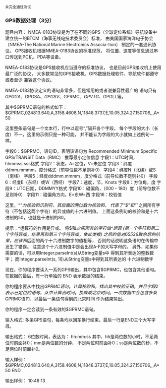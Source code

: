 `未完全通过测试`
### GPS数据处理（3分）
题目内容：
NMEA-0183协议是为了在不同的GPS（全球定位系统）导航设备中
建立统一的BTCM（海事无线电技术委员会）标准，
由美国国家海洋电子协会
（NMEA-The National Marine Electronics Associa-tion）
制定的一套通讯协议。
GPS接收机根据NMEA-0183协议的标准规范，
将位置、速度等信息通过串口传送到PC机、PDA等设备。

NMEA-0183协议是GPS接收机应当遵守的标准协议，
也是目前GPS接收机上使用最广泛的协议，
大多数常见的GPS接收机、GPS数据处理软件、导航软件都遵守或者至少
兼容这个协议。

NMEA-0183协议定义的语句非常多，但是常用的或者说兼容性最广的
语句只有$GPGGA、$GPGSA、$GPGSV、$GPRMC、$GPVTG、$GPGLL等。

其中$GPRMC语句的格式如下：
$GPRMC,024813.640,A,3158.4608,N,11848.3737,E,10.05,324.27,150706,,,A*50

这里整条语句是一个文本行，行中以逗号“,”隔开各个字段，
每个字段的大小（长度）不一，这里的示例只是一种可能，
并不能认为字段的大小就如上述例句一样。

字段0：$GPRMC，语句ID，表明该语句为
Recommended Minimum Specific GPS/TRANSIT Data（RMC）
推荐最小定位信息
字段1：UTC时间，hhmmss.sss格式
字段2：状态，A=定位，V=未定位
字段3：纬度ddmm.mmmm，度分格式（前导位数不足则补0）
字段4：纬度N（北纬）或S（南纬）
字段5：经度dddmm.mmmm，度分格式（前导位数不足则补0）
字段6：经度E（东经）或W（西经）
字段7：速度，节，Knots
字段8：方位角，度
字段9：UTC日期，DDMMYY格式
字段10：磁偏角，（000 - 180）度（前导位数不足则补0）
字段11：磁偏角方向，E=东W=西
字段16：校验值

这里，“*”为校验和识别符，其后面的两位数为校验和，
代表了“$”和“*”之间所有字符（不包括这两个字符）的异或值的十六进制值。
上面这条例句的校验和是十六进制的50，也就是十进制的80。

提示：^运算符的作用是异或。
将$和*之间所有的字符做^运算
(第一个字符和第二个字符异或，结果再和第三个字符异或，依此类推)
之后的值对65536取余后的结果，应该和*后面的两个十六进制数字的值相等，
否则的话说明这条语句在传输中发生了错误。
注意这个十六进制值中是会出现A-F的大写字母的。
另外，如果你需要的话，可以用Integer.parseInt(s)从String变量s中
得到其所表达的整数数字；
而Integer.parseInt(s, 16)从String变量s中得到其所表达的
十六进制数字

现在，你的程序要读入一系列GPS输出，其中包含$GPRMC，也包含其他语句。
在数据的最后，有一行单独的
END
表示数据的结束。

你的程序要从中找出$GPRMC语句，计算校验和，找出其中校验正确，
并且字段2表示已定位的语句，从中计算出时间，换算成北京时间。
一次数据中会包含多条$GPRMC语句，以最后一条语句得到的北京时间
作为结果输出。

你的程序一定会读到一条有效的$GPRMC语句。

输入格式:
多条GPS语句，每条均以回车换行结束。最后一行是END三个大写字母。

输出格式：
6位数时间，表达为：
hh:mm:ss
其中，hh是两位数的小时，不足两位时前面补0；mm是两位数的分钟，
不足两位时前面补0；ss是两位数的秒，不足两位时前面补0。

输入样例：
$GPRMC,024813.640,A,3158.4608,N,11848.3737,E,10.05,324.27,150706,,,A*50
END

输出样例：
10:48:13